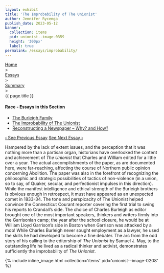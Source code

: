```yaml
---
layout: exhibit
title: 'The Improbability of The Unionist'
author: Jennifer Rycenga
publish_date: 2023-05-12
banner:
  collection: items
  pid: unionist--image-0359
  height: '300px'
  label: true
permalink: /essays/improbability/
---
```


<div class="breadcrumb">
<a href="/unionist/">Home</a>
<div class="caret"> &gt; </div>
<a href="/unionist/essays/">Essays</a>
<div class="caret"> &gt; </div>
<a href="
    /unionist/essays/the-burleigh-family/
  ">
   Summary
     </a>
<div class="caret"> &gt; </div>
{{ page.title }}
</div>
<div class='section-nav-wrapper'>
<div class='section-nav'>
<h4>Race - Essays in this Section</h4>
<ul class="nav nav-pills">
  <li class="nav-item">
    <a class="nav-link" href="/unionist/essays/the-burleigh-family/">The Burleigh Family</a>
  </li>
  <li class="nav-item">
    <a class="nav-link active" href="/unionist/essays/improbability/">The Improbability of The Unionist</a>
  </li>
  <li class="nav-item">
    <a class="nav-link" href="/unionist/essays/reconstructing-a-newspaper/">Reconstructing a Newspaper – Why? and How?</a>
  </li>
</ul>
<div class="pagination-nav">
<span class="pagination-link" id="prevlink"><a href="/unionist/essays/the-burleigh-family/">‹ See Previous Essay</a></span>
<span class="pagination-link" id="nextlink"><a href="/unionist/essays/reconstructing-a-newspaper/">See Next Essay ›</a></span>
</div>
</div>
</div>

Hampered by the lack of extent issues, and the perception that it was nothing more than a partisan organ, historians have overlooked the content and achievement of <em>The Unionist</em> that Charles and William edited for a little over a year. The actual accomplishments of the paper, as are documented here, were far-reaching, affecting the course of Northern public opinion concerning Abolition. The paper was also in the forefront of recognizing the philosophic and strategic possibilities of tactics of non-violence (in a union, so to say, of Quaker, secular, and perfectionist impulses in this direction). While the manifest intelligence and ethical strength of the Burleigh brothers is obvious enough in retrospect, it must have appeared as an unexpected comet in 1833-34. The tone and perspicacity of The Unionist helped convince the Connecticut Courant reporter covering the first trial  to swing his reports to Crandall’s side. The choice of Charles Burleigh as editor brought one of the most important speakers, thinkers and writers firmly into the Garrisonian camp; the year after the school closure, he would be at William Lloyd Garrison’s side in Boston when Garrison was attacked by a mob! While Charles Burleigh never sought employment as a lawyer, he used the skills he had developed to become a fine debater. The arc from the odd story of his calling to the editorship of <em>The Unionist</em> by Samuel J. May, to the outstanding life he lived as a radical thinker and activist, demonstrates sufficiently the improbability of <em>The Unionist</em>.


{% include inline_image.html collection='items' pid='unionist--image-0208' %}
